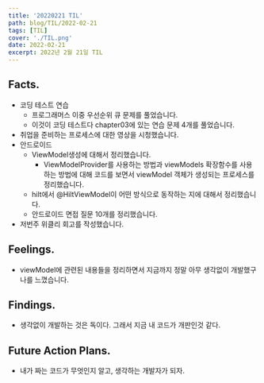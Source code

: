 ```yaml
---
title: '20220221 TIL'
path: blog/TIL/2022-02-21
tags: [TIL]
cover: './TIL.png'
date: 2022-02-21
excerpt: 2022년 2월 21일 TIL
---
```


## Facts.

- 코딩 테스트 연습
  - 프로그래머스 이중 우선순위 큐 문제를 풀었습니다.
  - 이것이 코딩 테스트다 chapter03에 있는 연습 문제 4개를 풀었습니다.
- 취업을 준비하는 프로세스에 대한 영상을 시청했습니다.
- 안드로이드
  - ViewModel생성에 대해서 정리했습니다.
    - ViewModelProvider를 사용하는 방법과 viewModels 확장함수를 사용하는 방법에 대해 코드를 보면서 viewModel 객체가 생성되는 프로세스를 정리했습니다.
  - hilt에서 @HiltViewModel이 어떤 방식으로 동작하는 지에 대해서 정리했습니다.
  - 안드로이드 면접 질문 10개를 정리했습니다.
- 저번주 위클리 회고를 작성했습니다.

## Feelings.

- viewModel에 관련된 내용들을 정리하면서 지금까지 정말 아무 생각없이 개발했구나를 느꼈습니다.

## Findings.

- 생각없이 개발하는 것은 독이다. 그래서 지금 내 코드가 개판인것 같다.

## Future Action Plans.

- 내가 짜는 코드가 무엇인지 알고, 생각하는 개발자가 되자.
